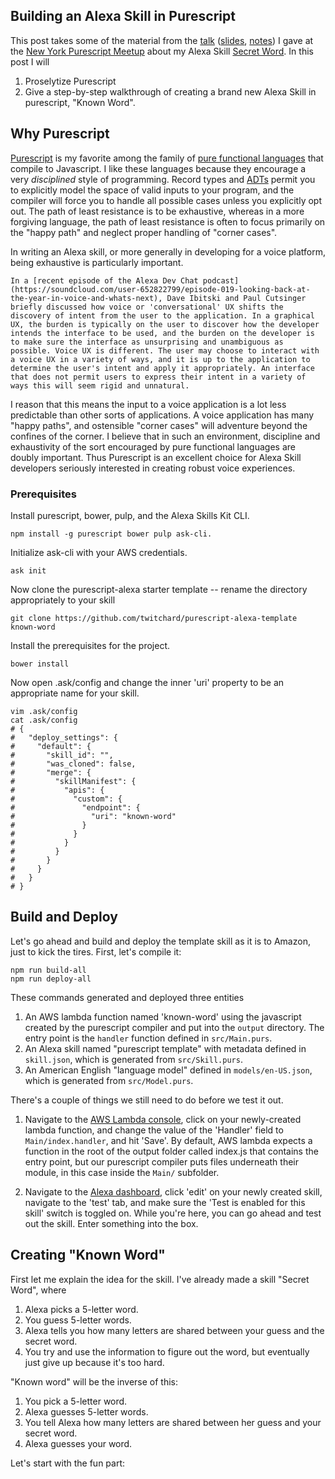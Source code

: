 ## Building an Alexa Skill in Purescript

This post takes some of the material from the [talk](https://www.meetup.com/ny-purescript/events/247385149) ([slides](http://twitchard.github.io/purescript-alexa-presentation/index.html), [notes](http://twitchard.github.io/purescript-alexa-presentation/notes.html)) I gave at the [New York Purescript Meetup](https://www.meetup.com/ny-purescript/) about my Alexa Skill [Secret Word](https://github.com/twitchard/secretword). In this post I will

1. Proselytize Purescript
2. Give a step-by-step walkthrough of creating a brand new Alexa Skill in purescript, "Known Word".

## Why Purescript

[Purescript](http://www.purescript.org/) is my favorite among the family of [pure functional languages](https://en.wikipedia.org/wiki/List_of_programming_languages_by_type#Pure) that compile to Javascript. I like these languages because they encourage a very *disciplined* style of programming. Record types and [ADTs](https://leanpub.com/purescript/read#leanpub-auto-algebraic-data-types) permit you to explicitly model the space of valid inputs to your program, and the compiler will force you to handle all possible cases unless you explicitly opt out. The path of least resistance is to be exhaustive, whereas in a more forgiving language, the path of least resistance is often to focus primarily on the "happy path" and neglect proper handling of "corner cases".

In writing an Alexa skill, or more generally in developing for a voice platform, being exhaustive is particularly important.

    In a [recent episode of the Alexa Dev Chat podcast](https://soundcloud.com/user-652822799/episode-019-looking-back-at-the-year-in-voice-and-whats-next), Dave Ibitski and Paul Cutsinger briefly discussed how voice or 'conversational' UX shifts the discovery of intent from the user to the application. In a graphical UX, the burden is typically on the user to discover how the developer intends the interface to be used, and the burden on the developer is to make sure the interface as unsurprising and unambiguous as possible. Voice UX is different. The user may choose to interact with a voice UX in a variety of ways, and it is up to the application to determine the user's intent and apply it appropriately. An interface that does not permit users to express their intent in a variety of ways this will seem rigid and unnatural.

I reason that this means the input to a voice application is a lot less predictable than other sorts of applications. A voice application has many "happy paths", and ostensible "corner cases" will adventure beyond the confines of the corner. I believe that in such an environment, discipline and exhaustivity of the sort encouraged by pure functional languages are doubly important. Thus Purescript is an excellent choice for Alexa Skill developers seriously interested in creating robust voice experiences.

### Prerequisites

Install purescript, bower, pulp, and the Alexa Skills Kit CLI.

```
npm install -g purescript bower pulp ask-cli.
```

Initialize ask-cli with your AWS credentials.

```
ask init
```

Now clone the purescript-alexa starter template -- rename the directory appropriately to your skill

```
git clone https://github.com/twitchard/purescript-alexa-template known-word
```

Install the prerequisites for the project.

```
bower install
```

Now open .ask/config and change the inner 'uri' property to be an appropriate name for your skill.

```
vim .ask/config
cat .ask/config
# {
#   "deploy_settings": {
#     "default": {
#       "skill_id": "",
#       "was_cloned": false,
#       "merge": {
#         "skillManifest": {
#           "apis": {
#             "custom": {
#               "endpoint": {
#                 "uri": "known-word"
#               }
#             }
#           }
#         }
#       }
#     }
#   }
# }
```

## Build and Deploy

Let's go ahead and build and deploy the template skill as it is to Amazon, just to kick the tires. First, let's compile it:

```
npm run build-all
npm run deploy-all
```

These commands generated and deployed three entities
1. An AWS lambda function named 'known-word' using the javascript created by the purescript compiler and put into the `output` directory. The entry point is the `handler` function defined in `src/Main.purs`.
2. An Alexa skill named "purescript template" with metadata defined in `skill.json`, which is generated from `src/Skill.purs`.
3. An American English "language model" defined in `models/en-US.json`, which is generated from `src/Model.purs`.

There's a couple of things we still need to do before we test it out.

1. Navigate to the [AWS Lambda console](https://console.aws.amazon.com/lambda), click on your newly-created lambda function, and change the value of the 'Handler' field to `Main/index.handler`, and hit 'Save'. By default, AWS lambda expects a function in the root of the output folder called index.js that contains the entry point, but our purescript compiler puts files underneath their module, in this case inside the `Main/` subfolder.

2. Navigate to the [Alexa dashboard](https://developer.amazon.com/alexa/console/ask), click 'edit' on your newly created skill, navigate to the 'test' tab, and make sure the 'Test is enabled for this skill' switch is toggled on. While you're here, you can go ahead and test out the skill. Enter something into the box.

## Creating "Known Word"

First let me explain the idea for the skill. I've already made a skill "Secret Word", where
1. Alexa picks a 5-letter word.
2. You guess 5-letter words.
3. Alexa tells you how many letters are shared between your guess and the secret word.
4. You try and use the information to figure out the word, but eventually just give up because it's too hard.

"Known word" will be the inverse of this:
1. You pick a 5-letter word.
2. Alexa guesses 5-letter words.
3. You tell Alexa how many letters are shared between her guess and your secret word.
4. Alexa guesses your word.

Let's start with the fun part:
